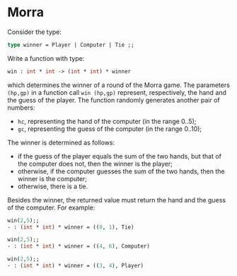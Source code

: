 # Morra

Consider the type:
```ocaml
type winner = Player | Computer | Tie ;;
```

Write a function with type:
```ocaml
win : int * int -> (int * int) * winner
```
which determines the winner of a round of the Morra game.
The parameters `(hp,gp)` in a function call `win (hp,gp)`
represent, respectively, the hand and the guess of the player.
The function randomly generates another pair of numbers:
- `hc`, representing the hand of the computer (in the range 0..5);
- `gc`, representing the guess of the computer (in the range 0..10);

The winner is determined as follows:
- if the guess of the player equals the sum of the two hands, but that of the computer does not, then the winner is the player;
- otherwise, if the computer guesses the sum of the two hands, then the winner is the computer;
- otherwise, there is a tie.

Besides the winner, the returned value must return the hand and the guess of the computer.
For example:
```ocaml
win(2,5);;
- : (int * int) * winner = ((0, 1), Tie)

win(2,5);;
- : (int * int) * winner = ((4, 6), Computer)

win(2,5);;
- : (int * int) * winner = ((3, 4), Player)
```